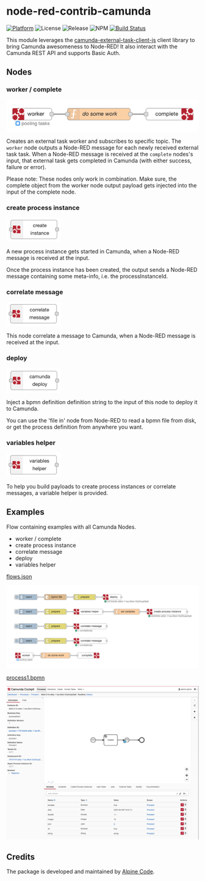 # node-red-contrib-camunda

[![Platform](https://img.shields.io/badge/platform-Node--RED-red)](https://nodered.org)
![License](https://img.shields.io/github/license/alpine-code/node-red-contrib-camunda.svg)
![Release](https://img.shields.io/npm/v/@alpine-code/node-red-contrib-camunda.svg)
![NPM](https://img.shields.io/npm/dm/@alpine-code/node-red-contrib-camunda.svg)
[![Build Status](https://drone.alpine-code.com/api/badges/alpine-code/node-red-contrib-camunda/status.svg)](https://drone.alpine-code.com/alpine-code/node-red-contrib-camunda)

This module leverages the [camunda-external-task-client-js](https://github.com/camunda/camunda-external-task-client-js) client library to bring Camunda awesomeness to Node-RED!
It also interact with the Camunda REST API and supports Basic Auth.

## Nodes

### worker / complete

![task-worker and complete node](docs/worker-complete.png)

Creates an external task worker and subscribes to specific topic. The `worker` node outputs a Node-RED message for each newly received external task task.
When a Node-RED message is received at the `complete` nodes's input, that external task gets completed in Camunda (with either success, failure or error).

Please note: These nodes only work in combination. Make sure, the complete object from the worker node output payload gets injected into the input of the complete node.

### create process instance

![workflow-instance node](docs/workflow-instance.png)

A new process instance gets started in Camunda, when a Node-RED message is received at the input.

Once the process instance has been created, the output sends a Node-RED message containing some meta-info, i.e. the processInstanceId.

### correlate message

![publish-message node](docs/publish-message.png)

This node correlate a message to Camunda, when a Node-RED message is received at the input.

### deploy

![deploy node](docs/deploy.png)

Inject a bpmn definition definition string to the input of this node to deploy it to Camunda.

You can use the 'file in' node from Node-RED to read a bpmn file from disk, or get the process definition from anywhere you want.

### variables helper

![variables-helper node](docs/variables-helper.png)

To help you build payloads to create process instances or correlate messages, a variable helper is provided.

## Examples

Flow containing examples with all Camunda Nodes.
- worker / complete
- create process instance
- correlate message
- deploy
- variables helper

[flows.json](https://github.com/alpine-code/node-red-contrib-camunda/blob/master/docs/flows.json)

![Flow](docs/example-flow.png)

[process1.bpmn](https://github.com/alpine-code/node-red-contrib-camunda/blob/master/docs/process1.bpmn)

![Process](docs/example-process.png)

## Credits

The package is developed and maintained by [Alpine Code](https://www.alpine-code.com/).

